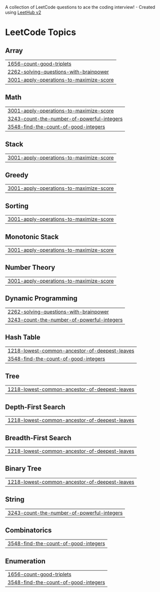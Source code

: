A collection of LeetCode questions to ace the coding interview! - Created using [LeetHub v2](https://github.com/arunbhardwaj/LeetHub-2.0)
<!---LeetCode Topics Start-->
# LeetCode Topics
## Array
|  |
| ------- |
| [1656-count-good-triplets](https://github.com/Dev-Destructor/leetcode-problem-solving/tree/master/1656-count-good-triplets) |
| [2262-solving-questions-with-brainpower](https://github.com/Dev-Destructor/leetcode-problem-solving/tree/master/2262-solving-questions-with-brainpower) |
| [3001-apply-operations-to-maximize-score](https://github.com/Dev-Destructor/leetcode-problem-solving/tree/master/3001-apply-operations-to-maximize-score) |
## Math
|  |
| ------- |
| [3001-apply-operations-to-maximize-score](https://github.com/Dev-Destructor/leetcode-problem-solving/tree/master/3001-apply-operations-to-maximize-score) |
| [3243-count-the-number-of-powerful-integers](https://github.com/Dev-Destructor/leetcode-problem-solving/tree/master/3243-count-the-number-of-powerful-integers) |
| [3548-find-the-count-of-good-integers](https://github.com/Dev-Destructor/leetcode-problem-solving/tree/master/3548-find-the-count-of-good-integers) |
## Stack
|  |
| ------- |
| [3001-apply-operations-to-maximize-score](https://github.com/Dev-Destructor/leetcode-problem-solving/tree/master/3001-apply-operations-to-maximize-score) |
## Greedy
|  |
| ------- |
| [3001-apply-operations-to-maximize-score](https://github.com/Dev-Destructor/leetcode-problem-solving/tree/master/3001-apply-operations-to-maximize-score) |
## Sorting
|  |
| ------- |
| [3001-apply-operations-to-maximize-score](https://github.com/Dev-Destructor/leetcode-problem-solving/tree/master/3001-apply-operations-to-maximize-score) |
## Monotonic Stack
|  |
| ------- |
| [3001-apply-operations-to-maximize-score](https://github.com/Dev-Destructor/leetcode-problem-solving/tree/master/3001-apply-operations-to-maximize-score) |
## Number Theory
|  |
| ------- |
| [3001-apply-operations-to-maximize-score](https://github.com/Dev-Destructor/leetcode-problem-solving/tree/master/3001-apply-operations-to-maximize-score) |
## Dynamic Programming
|  |
| ------- |
| [2262-solving-questions-with-brainpower](https://github.com/Dev-Destructor/leetcode-problem-solving/tree/master/2262-solving-questions-with-brainpower) |
| [3243-count-the-number-of-powerful-integers](https://github.com/Dev-Destructor/leetcode-problem-solving/tree/master/3243-count-the-number-of-powerful-integers) |
## Hash Table
|  |
| ------- |
| [1218-lowest-common-ancestor-of-deepest-leaves](https://github.com/Dev-Destructor/leetcode-problem-solving/tree/master/1218-lowest-common-ancestor-of-deepest-leaves) |
| [3548-find-the-count-of-good-integers](https://github.com/Dev-Destructor/leetcode-problem-solving/tree/master/3548-find-the-count-of-good-integers) |
## Tree
|  |
| ------- |
| [1218-lowest-common-ancestor-of-deepest-leaves](https://github.com/Dev-Destructor/leetcode-problem-solving/tree/master/1218-lowest-common-ancestor-of-deepest-leaves) |
## Depth-First Search
|  |
| ------- |
| [1218-lowest-common-ancestor-of-deepest-leaves](https://github.com/Dev-Destructor/leetcode-problem-solving/tree/master/1218-lowest-common-ancestor-of-deepest-leaves) |
## Breadth-First Search
|  |
| ------- |
| [1218-lowest-common-ancestor-of-deepest-leaves](https://github.com/Dev-Destructor/leetcode-problem-solving/tree/master/1218-lowest-common-ancestor-of-deepest-leaves) |
## Binary Tree
|  |
| ------- |
| [1218-lowest-common-ancestor-of-deepest-leaves](https://github.com/Dev-Destructor/leetcode-problem-solving/tree/master/1218-lowest-common-ancestor-of-deepest-leaves) |
## String
|  |
| ------- |
| [3243-count-the-number-of-powerful-integers](https://github.com/Dev-Destructor/leetcode-problem-solving/tree/master/3243-count-the-number-of-powerful-integers) |
## Combinatorics
|  |
| ------- |
| [3548-find-the-count-of-good-integers](https://github.com/Dev-Destructor/leetcode-problem-solving/tree/master/3548-find-the-count-of-good-integers) |
## Enumeration
|  |
| ------- |
| [1656-count-good-triplets](https://github.com/Dev-Destructor/leetcode-problem-solving/tree/master/1656-count-good-triplets) |
| [3548-find-the-count-of-good-integers](https://github.com/Dev-Destructor/leetcode-problem-solving/tree/master/3548-find-the-count-of-good-integers) |
<!---LeetCode Topics End-->